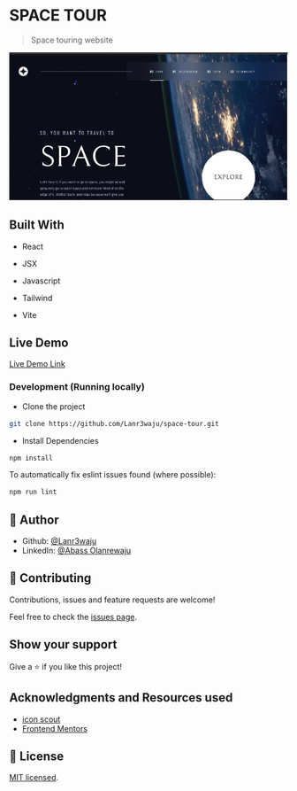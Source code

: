 # SPACE TOUR

> Space touring website

![screenshot](./src/assets/preview.png)

## Built With

- React

- JSX

- Javascript

- Tailwind

- Vite

## Live Demo

[Live Demo Link](https://space-tourism-aaw.netlify.app/)

### Development (Running locally)

- Clone the project

```bash
git clone https://github.com/Lanr3waju/space-tour.git

```

- Install Dependencies

```bash
npm install
```

To automatically fix eslint issues found (where possible):

```bash
npm run lint
```

## 👤 Author

- Github: [@Lanr3waju](https://github.com/Lanr3waju>)
- LinkedIn: [@Abass Olanrewaju](https://www.linkedin.com/in/lanr3waju/)

## 🤝 Contributing

Contributions, issues and feature requests are welcome!

Feel free to check the [issues page](../../issues).

## Show your support

Give a ⭐️ if you like this project!

## Acknowledgments and Resources used

- [icon scout](https://iconscout.com/contributors/iqonic-design/)
- [Frontend Mentors](https://www.frontendmentor.io/challenges/space-tourism-multipage-website-gRWj1URZ3/hub)

## 📝 License

[MIT licensed](./LICENSE).
